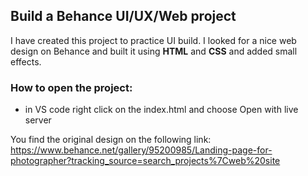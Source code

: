 ## Build a Behance UI/UX/Web project

I have created this project to practice UI build. I looked for a nice web design on Behance and built it using <strong>HTML</strong> and <strong>CSS</strong> and added small effects.

### How to open the project:
- in VS code right click on the index.html and choose Open with live server

You find the original design on the following link:
https://www.behance.net/gallery/95200985/Landing-page-for-photographer?tracking_source=search_projects%7Cweb%20site
